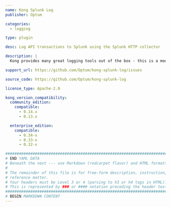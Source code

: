 ```yaml
---
name: Kong Splunk Log
publisher: Optum

categories:
  - logging

type: plugin

desc: Log API transactions to Splunk using the Splunk HTTP collector

description: |
  Kong provides many great logging tools out of the box - this is a modified version of the Kong HTTP logging plugin that has been refactored and tailored to work with Splunk.

support_url: https://github.com/Optum/kong-splunk-log/issues

source_code: https://github.com/Optum/kong-splunk-log

license_type: Apache-2.0

kong_version_compatibility:
  community_edition:
    compatible:
      - 0.14.x
      - 0.13.x

  enterprise_edition:
    compatible:
      - 0.34-x
      - 0.33-x
      - 0.32-x

###############################################################################
# END YAML DATA
# Beneath the next --- use Markdown (redcarpet flavor) and HTML formatting only.
#
# The remainder of this file is for free-form description, instruction, and
# reference matter.
# Your headers must be Level 3 or 4 (parsing to h3 or h4 tags in HTML).
# This is represented by ### or #### notation preceding the header text.
###############################################################################
# BEGIN MARKDOWN CONTENT
---
```

